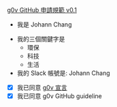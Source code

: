 [g0v GitHub 申請規範 v0.1](https://g0v.hackmd.io/I4_oYRIvT9S0RKufKKKKvg#%E7%94%B3%E8%AB%8B%E6%88%90%E7%82%BA-member-%E6%A9%9F%E5%88%B6)

- 我是 Johann Chang
<!--- 三個關鍵字請盡量以關注議題或技能為主，例如：環保、假新聞、PHP、Python、前端、後端、設計… -->  
- 我的三個關鍵字是
  - 環保
  - 科技
  - 生活
- 我的 Slack 帳號是: Johann Chang <!--- 選填 -->

- [X] 我已同意 [g0v 宣言](https://g0v.tw/zh-TW/manifesto.html)
- [X] 我已同意 g0v GitHub guideline
